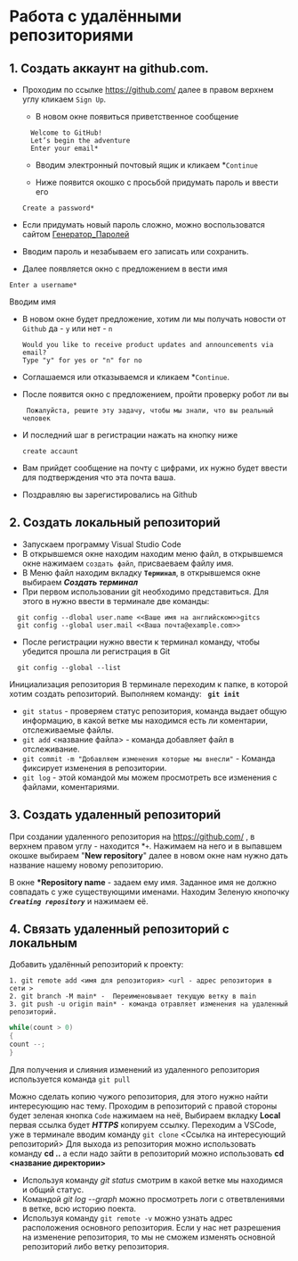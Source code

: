  # **Работа с удалёнными репозиториями**
## 1. Создать аккаунт на github.com.
  - Проходим по ссылке https://github.com/ далее в правом верхнем углу кликаем `Sign Up`.
    
    - В новом окне появиться приветственное сообщение
    ```  
      Welcome to GitHub!
      Let’s begin the adventure
      Enter your email* 
      ```
     - Вводим электронный почтовый ящик и кликаем *`Continue`
    
     - Ниже появится окошко с просьбой придумать пароль и ввести его
    ```
    Create a password*
    ```
   - Если придумать новый пароль сложно, можно воспользоватся сайтом [Генератор_Паролей](http://www.onlinepasswordgenerator.ru/)
   - Вводим пароль и незабываем его записать или сохранить.
   
   - Далее появляется  окно с предложением в вести имя 
   ```
   Enter a username*
   ```
 Вводим имя

   - В новом окне будет предложение, хотим ли мы получать новости от `Github`   да - `y` или нет - `n`
  
     ```
     Would you like to receive product updates and announcements via email?
     Type "y" for yes or "n" for no
     ```
 - Соглашаемся или отказываемся  и кликаем *`Continue`.
    
 - После появится  окно с предложением, пройти проверку робот ли вы
    
    ```
     Пожалуйста‚ решите эту задачу‚ чтобы мы знали‚ что вы реальный человек
    ```
 - И последний шаг в регистрации нажать на кнопку ниже 
    ```
    create accaunt
    ```
 - Вам прийдет сообщение на почту с цифрами, их нужно будет ввести для подтверждения   что эта почта ваша.
    
- Поздравляю вы зарегистировались на Github 

## 2.  Создать локальный репозиторий
   - Запускаем программу Visual Studio Code
   - В открывшемся окне находим находим меню файл, в открывшемся окне  нажимаем `создать файл`, присваеваем файлу имя.
   - В Меню файл находим вкладку **`Терминал`**, в открывшемся окне выбираем ***Создать терминал***
   - При первом использовании git необходимо представиться. Для этого в нужно ввести в терминале две команды:
  ```
    git config --dlobal user.name <<Ваше имя на английском>>gitcs
    git config --global user.mail <<Ваша почта@example.com>>
  ```
   - После  регистрации нужно ввести к терминал команду, чтобы убедится прошла ли регистрация в Git
    
 ```     
   git config --global --list
 ```


Инициализация репозитория
    В терминале переходим к папке, в которой хотим создать репозиторий. Выполняем команду: **` git init`**

    
    
    
  - `git status` - проверяем статус репозитория, команда выдает общую информацию, в какой ветке мы находимся есть ли коментарии, отслеживаемые файлы.
  - `git add` <название файла> - команда добавляет файл в отслеживание.
  - `git commit -m "Добавляем изменения которые мы внесли"` - Команда фиксирует изменения в репозитории.
  - `git log` - этой командой мы можем просмотреть все изменения с файлами, коментариями.
 
## 3. Создать удаленный репозиторий

При создании удаленного репозитория на https://github.com/ , в верхнем правом углу - находится *`+`. Нажимаем на него и в выпавшем окошке выбираем "**New repository**" далее в новом окне нам нужно дать название нашему новому репозиторию.

В окне **\*Repository name** - задаем ему имя. Заданное имя не должно совпадать с уже существующими именами.
    Находим Зеленую кнопочку ***`Creating repository`*** и нажимаем её. 
    
## 4. Связать удаленный репозиторий с локальным
Добавить удалённый репозиторий к проекту:
   ```
   1. git remote add <имя для репозитория> <url - адрес репозитория в сети >
   2. git branch -M main* -  Переименовывает текущую ветку в main
   3. git push -u origin main* - команда отравляет изменения на удаленный репозиторий. 
   ```
  ```C#
  while(count > 0)
{
count --;
}
```
Для получения и слияния изменений из удаленного репозитория используется команда `git pull`

Можно сделать копию чужого репозитория, для этого нужно найти интересующию нас тему.
 Проходим в репозиторий с правой стороны будет зеленая кнопка `Code` нажимаем на неё, Выбираем вкладку **Local**  первая ссылка будет ***HTTPS*** копируем ссылку.
 Переходим а VSCode, уже в терминале вводим команду `git clone` <Ссылка на интересующий репозиторий> 
 Для выхода из репозитория  можно использовать команду **cd ..** а если надо зайти в репозиторий можно использовать **cd <название директории>**
  - Используя команду *git status* смотрим в какой ветке мы находимся и общий статус.
  - Командой *git log --graph* можно просмотреть логи с ответвлениями в ветке, всю историю поекта.
  - Используя команду `git remote -v` можно узнать адрес расположения основного репозитория. 
 Если у нас нет разрешения на изменение репозитория, то мы не сможем изменять основной репозиторий либо ветку репозитория.
 
 
  


    
